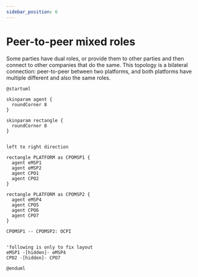 ```yaml
---
sidebar_position: 6
---
```


# Peer-to-peer mixed roles

Some parties have dual roles, or provide them to other parties and then connect to other companies that do the same.
This topology is a bilateral connection: peer-to-peer between two platforms,
and both platforms have multiple different and also the same roles.

```plantuml
@startuml

skinparam agent {
  roundCorner 8
}

skinparam rectangle {
  roundCorner 8
}


left to right direction

rectangle PLATFORM as CPOMSP1 {
  agent eMSP1
  agent eMSP2
  agent CPO1
  agent CPO2
}

rectangle PLATFORM as CPOMSP2 {
  agent eMSP4
  agent CPO5
  agent CPO6
  agent CPO7
}

CPOMSP1 -- CPOMSP2: OCPI


'following is only to fix layout
eMSP1 -[hidden]- eMSP4
CPO2 -[hidden]- CPO7

@enduml
```

